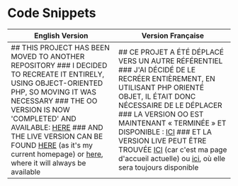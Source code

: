 # Code Snippets

| English Version | Version Française |
|-----------------|-------------------|
| ## THIS PROJECT HAS BEEN MOVED TO ANOTHER REPOSITORY  ### I DECIDED TO RECREATE IT ENTIRELY, USING OBJECT-ORIENTED PHP, SO MOVING IT WAS NECESSARY  ### THE OO VERSION IS NOW 'COMPLETED' AND AVAILABLE: [HERE](https://github.com/Leerlandais/final_snippets) ### AND THE LIVE VERSION CAN BE FOUND [HERE](https://leerlandais.com) (as it's my current homepage) or [here](https://leerlandais.com/snippets), where it will always be available | ## CE PROJET A ÉTÉ DÉPLACÉ VERS UN AUTRE RÉFÉRENTIEL  ### J'AI DÉCIDÉ DE LE RECRÉER ENTIÈREMENT, EN UTILISANT PHP ORIENTÉ OBJET, IL ÉTAIT DONC NÉCESSAIRE DE LE DÉPLACER  ### LA VERSION OO EST MAINTENANT « TERMINÉE » ET DISPONIBLE : [ICI](https://github.com/Leerlandais/final_snippets)  ### ET LA VERSION LIVE PEUT ÊTRE TROUVÉE [ICI](https://leerlandais.com) (car c'est ma page d'accueil actuelle) ou [ici](https://leerlandais.com/snippets), où elle sera toujours disponible |
